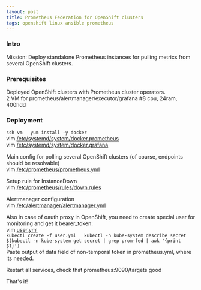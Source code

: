 ```yaml
---
layout: post  
title: Prometheus Federation for OpenShift clusters
tags: openshift linux ansible prometheus  
---
```



### Intro  
Mission: Deploy standalone Prometheus instances for pulling metrics from several OpenShift clusters.  

### Prerequisites  
Deployed OpenShift clusters with Prometheus cluster operators.  
2 VM for prometheus/alertmanager/executor/grafana \#8 cpu, 24ram, 400hdd  

### Deployment  
``ssh vm  
yum install -y docker``     
vim [/etc/systemd/system/docker.prometheus]({{"/listings/2019-03-26-Prometheus-federation-OpenShift/docker.prometheus"}})  
vim [/etc/systemd/system/docker.grafana]({{"/listings/2019-03-26-Prometheus-federation-OpenShift/docker.grafana"}})  

Main config for polling several OpenShift clusters (of course, endpoints should be resolvable)   
vim [/etc/prometheus/prometheus.yml]({{"/listings/2019-03-26-Prometheus-federation-OpenShift/prometheus.yml"}})

Setup rule for InstanceDown  
 vim [/etc/prometheus/rules/down.rules]({{"/listings/2019-03-26-Prometheus-federation-OpenShift/rule"}})

Alertmanager configuration  
vim [/etc/alertmanager/alertmanager.yml]({{"/listings/2019-03-26-Prometheus-federation-OpenShift/alertmanager.yml"}})

Also in case of oauth proxy in OpenShift, you need to create special user for monitoring and get it bearer_token:  
vim [user.yml]({{"/listings/2019-03-26-Prometheus-federation-OpenShift/user.yml"}})  
``kubectl create -f user.yml  
kubectl -n kube-system describe secret $(kubectl -n kube-system get secret | grep prom-fed | awk '{print $1}')``  
Paste output of data field of non-temporal token in prometheus.yml, where its needed.  

Restart all services, check that prometheus:9090/targets good  

That's it!  

